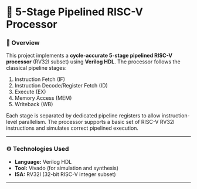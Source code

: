 # 🧠 5-Stage Pipelined RISC-V Processor

### 📌 Overview
This project implements a **cycle-accurate 5-stage pipelined RISC-V processor** (RV32I subset) using **Verilog HDL**. The processor follows the classical pipeline stages:
1. Instruction Fetch (IF)
2. Instruction Decode/Register Fetch (ID)
3. Execute (EX)
4. Memory Access (MEM)
5. Writeback (WB)

Each stage is separated by dedicated pipeline registers to allow instruction-level parallelism. The processor supports a basic set of RISC-V RV32I instructions and simulates correct pipelined execution.

---

### ⚙️ Technologies Used
- **Language:** Verilog HDL
- **Tool:** Vivado (for simulation and synthesis)
- **ISA:** RV32I (32-bit RISC-V integer subset)
  
---
